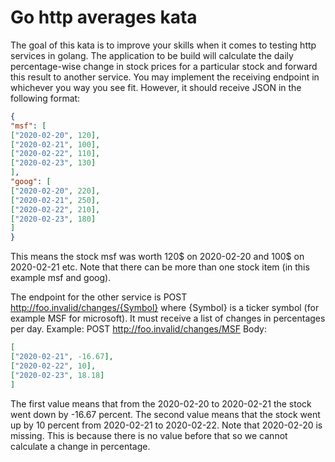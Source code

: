 # Go http averages kata

The goal of this kata is to improve your skills when it comes to testing
http services in golang. The application to be build will calculate the 
daily percentage-wise change in stock prices for a particular stock and forward
this result to another service. You may implement the receiving endpoint
in whichever you way you see fit. However, it should receive JSON in the following
format:

```json
{
"msf": [
["2020-02-20", 120],
["2020-02-21", 100],
["2020-02-22", 110],
["2020-02-23", 130]
],
"goog": [
["2020-02-20", 220],
["2020-02-21", 250],
["2020-02-22", 210],
["2020-02-23", 180]
]
}
```

This means the stock msf was worth 120$ on 2020-02-20 and 100$ on 2020-02-21 etc. Note that
there can be more than one stock item (in this example msf and goog).

The endpoint for the other service is 
POST http://foo.invalid/changes/{Symbol} where {Symbol} is a ticker symbol 
(for example MSF for microsoft). It must receive a list of changes in percentages per day.
Example: 
POST http://foo.invalid/changes/MSF
Body:
```json
[
["2020-02-21", -16.67],
["2020-02-22", 10],
["2020-02-23", 18.18]
]
```

The first value means that from the 2020-02-20 to 2020-02-21 the stock went down by -16.67
percent. The second value means that the stock went up by 10 percent from 2020-02-21 to 2020-02-22.
Note that 2020-02-20 is missing. This is because there is no value before that so we cannot
calculate a change in percentage. 
